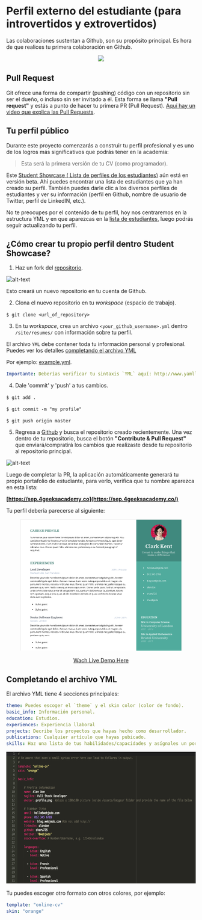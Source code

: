  # Perfil externo del estudiante (para introvertidos y extrovertidos)

Las colaboraciones sustentan a Github, son su propósito principal. Es hora de que realices tu primera colaboración en Github.

<p align="center"><img src="https://github.com/4GeeksAcademy/learn-in-public/blob/master/resume.png?raw=true" height="400" /></p>
 
## Pull Request

Git ofrece una forma de compartir (pushing) código con un repositorio sin ser el dueño, o incluso sin ser invitado a él. Esta forma se llama **"Pull request"** y estás a punto de hacer tu primera PR (Pull Request). [Aquí hay un video que explica las Pull Requests](https://www.youtube.com/watch?v=xl3nxfbGkzY).
## Tu perfil público

  
Durante este proyecto comenzarás a construir tu perfil profesional y es uno de los logros más significativos que podrás tener en la academia:

> Esta será la primera versión de tu CV (como programador).
  
Este [Student Showcase ( Lista de perfiles de los estudiantes)](https://sep.4geeksacademy.co/) aún está en versión beta. Ahí puedes encontrar una lista de estudiantes que ya han creado su perfil. También puedes darle clic a los diversos perfiles de estudiantes y ver su información (perfil en Github, nombre de usuario de Twitter, perfil de LinkedIN, etc.).

No te preocupes por el contenido de tu perfil, hoy nos centraremos en la estructura YML y en que aparezcas en la [lista de estudiantes](https://sep.4geeksacademy.co/), luego podrás seguir actualizando tu perfil.
  
## ¿Cómo crear tu propio perfil dentro Student Showcase?

1. Haz un fork del [repositorio](https://github.com/4GeeksAcademy/About-4Geeks-Academy).

  ![alt-text](https://github-images.s3.amazonaws.com/help/bootcamp/Bootcamp-Fork.png)
  
Esto creará un nuevo repositorio en tu cuenta de Github.
  
2. Clona el nuevo repositorio en tu  *workspace* (espacio de trabajo).
  
  ```$ git clone <url_of_repository>```
  
3. En tu *workspace*, crea un archivo `<your_github_username>.yml` dentro `/site/resumes/` con información sobre tu perfil. 

El archivo `YML` debe contener toda tu información personal y profesional. Puedes ver los detalles [completando el archivo YML](#completing-the-yml-file)
  
Por ejemplo: [example.yml](https://github.com/4GeeksAcademy/About-4Geeks-Academy/blob/master/site/resumes/example.yml).
  
```yml
Importante: Deberías verificar tu sintaxis `YML` aquí: http://www.yamllint.com/
```

4. Dale 'commit' y 'push' a tus cambios.

  `$ git add .`
  
  `$ git commit -m "my profile"`
  
  `$ git push origin master`
  
5. Regresa a [Github](https://github.com) y busca el repositorio creado recientemente. Una vez dentro de tu repositorio, busca el botón **"Contribute & Pull Request"** que enviará/compratirá los cambios que realizaste desde tu repositorio al repositorio principal.

  ![alt-text](https://github-images.s3.amazonaws.com/help/pull_requests/recently_pushed_branch.png)

Luego de completar la PR, la aplicación automáticamente generará tu propio portafolio de estudiante, para verlo, verifica que tu nombre aparezca en esta lista:

**[https://sep.4geeksacademy.co](https://sep.4geeksacademy.co/)**

Tu perfil debería parecerse al siguiente:

<p align="center">
  <img height="350" src="https://github.com/4GeeksAcademy/About-4Geeks-Academy/blob/master/site/static/preview.png?raw=true">
</p>

<p align="center">
  <a href="https://sep.4geeksacademy.co/sharu725" target="_blank">Wach Live Demo Here</a>
</p>

## Completando el archivo YML

El archivo YML tiene 4 secciones principales:

```yml
theme: Puedes escoger el `theme` y el skin color (color de fondo).
basic_info: Información personal.
education: Estudios.
experiences: Experiencia llaboral
projects: Decribe los proyectos que hayas hecho como desarrollador.
publications: Cualquier artículo que hayas pubicado.
skills: Haz una lista de tus habilidades/capacidades y asígnales un porcentaje de expertiz.
```

<p align="center">
  <img height="350" src="https://github.com/4GeeksAcademy/About-4Geeks-Academy/blob/master/site/static/yml.png?raw=true">
</p>

Tu puedes escoger otro formato con otros colores, por ejemplo:

```yml
template: "online-cv"
skin: "orange"
```
